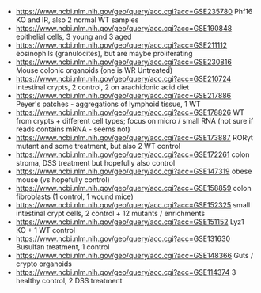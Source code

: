 - https://www.ncbi.nlm.nih.gov/geo/query/acc.cgi?acc=GSE235780 Phf16 KO and IR, also 2 normal WT samples
- https://www.ncbi.nlm.nih.gov/geo/query/acc.cgi?acc=GSE190848 epithelial cells, 3 young and 3 aged
- https://www.ncbi.nlm.nih.gov/geo/query/acc.cgi?acc=GSE211112 eosinophils (granulocites), but are maybe proliferating
- https://www.ncbi.nlm.nih.gov/geo/query/acc.cgi?acc=GSE230816 Mouse colonic organoids (one is WR Untreated)
- https://www.ncbi.nlm.nih.gov/geo/query/acc.cgi?acc=GSE210724 intestinal crypts, 2 control, 2 on arachidonic acid diet
- https://www.ncbi.nlm.nih.gov/geo/query/acc.cgi?acc=GSE217886 Peyer's patches - aggregations of lymphoid tissue, 1 WT
- https://www.ncbi.nlm.nih.gov/geo/query/acc.cgi?acc=GSE178826 WT from crypts + different cell types; focus on micro / small RNA (not sure if reads contains mRNA - seems not)
- https://www.ncbi.nlm.nih.gov/geo/query/acc.cgi?acc=GSE173887 RORγt mutant and some treatment, but also 2 WT control
- https://www.ncbi.nlm.nih.gov/geo/query/acc.cgi?acc=GSE172261 colon stroma, DSS treatment but hopefully also control
- https://www.ncbi.nlm.nih.gov/geo/query/acc.cgi?acc=GSE147319 obese mouse (vs hopefully control)
- https://www.ncbi.nlm.nih.gov/geo/query/acc.cgi?acc=GSE158859 colon fibroblasts (1 control, 1 wound mice)
- https://www.ncbi.nlm.nih.gov/geo/query/acc.cgi?acc=GSE152325 small intestinal crypt cells, 2 control + 12 mutants / enrichments
- https://www.ncbi.nlm.nih.gov/geo/query/acc.cgi?acc=GSE151152 Lyz1 KO + 1 WT control
- https://www.ncbi.nlm.nih.gov/geo/query/acc.cgi?acc=GSE131630 Busulfan treatment, 1 control
- https://www.ncbi.nlm.nih.gov/geo/query/acc.cgi?acc=GSE148366 Guts / crypto organoids
- https://www.ncbi.nlm.nih.gov/geo/query/acc.cgi?acc=GSE114374 3 healthy control, 2 DSS treatment